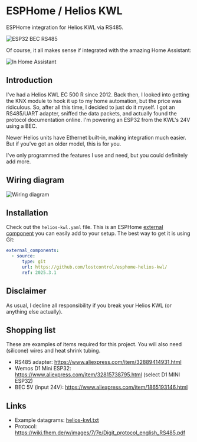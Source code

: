# ESPHome / Helios KWL

ESPHome integration for Helios KWL via RS485.

![ESP32 BEC RS485](docs/esp32-bec-rs485.jpg)

Of course, it all makes sense if integrated with the amazing Home Assistant:

![In Home Assistant](docs/hs-helios-kwl.png)

## Introduction

I've had a Helios KWL EC 500 R since 2012. Back then, I looked into getting the KNX module to hook it up to my home automation, but the price was ridiculous. So, after all this time, I decided to just do it myself. I got an RS485/UART adapter, sniffed the data packets, and actually found the protocol documentation online. I'm powering an ESP32 from the KWL's 24V using a BEC.

Newer Helios units have Ethernet built-in, making integration much easier. But if you've got an older model, this is for you.

I've only programmed the features I use and need, but you could definitely add more.

## Wiring diagram

![Wiring diagram](docs/wiring.png)

## Installation

Check out the `helios-kwl.yaml` file. This is an ESPHome [external component](https://esphome.io/components/external_components) you can easily add to your setup. The best way to get it is using Git:

```yaml
external_components:
  - source:
      type: git
      url: https://github.com/lostcontrol/esphome-helios-kwl/
      ref: 2025.3.1
```

## Disclaimer

As usual, I decline all responsibility if you break your Helios KWL (or anything else actually).

## Shopping list

These are examples of items required for this project. You will also need (silicone) wires and heat shrink tubing.

* RS485 adapter: https://www.aliexpress.com/item/32889414931.html
* Wemos D1 Mini ESP32: https://www.aliexpress.com/item/32815738795.html (select D1 MINI ESP32)
* BEC 5V (input 24V): https://www.aliexpress.com/item/1865193146.html

## Links

* Example datagrams: [helios-kwl.txt](docs/helios-kwl.txt)
* Protocol: https://wiki.fhem.de/w/images/7/7e/Digit_protocol_english_RS485.pdf
